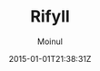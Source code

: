 ---
title: "Rifyll"
github: https://github.com/itsrifat/rifyll
demo: http://itsrifat.github.io/rifyll/
author: Moinul

ssg:
  - Jekyll
cms:
  - No Cms
date: 2015-01-01T21:38:31Z
github_branch: master
stale: true
---
